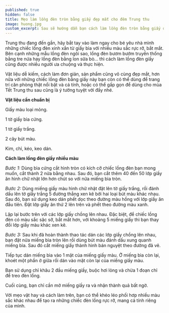 ```yaml
---
published: true
hidden: false
title: Mẹo làm lồng đèn tròn bằng giấy đẹp mắt cho đêm Trung thu
image: huong.jpg
custom_excerpt: Sau sẽ hướng dẫn bạn cách làm lồng đèn tròn bằng giấy đẹp mắt cho bé chơi Tết Trung thu.
---
```


Trung thu đang đến gần, hãy bắt tay vào làm ngay cho bé yêu nhà mình những chiếc lồng đèn xinh xắn từ giấy bìa với nhiều màu sắc rực rỡ, bắt mắt. Bên cạnh những mẫu lồng đèn ngôi sao, lồng đèn bươm bướm truyền thống bằng tre nứa hay lồng đèn bằng lon sữa bò… thì cách làm lồng đèn giấy cũng được nhiều người ưa chuộng và thực hiện.

Vật liệu dễ kiếm, cách làm đơn giản, sản phẩm cũng vô cùng đẹp mắt, hơn nữa với những chiếc lồng đèn bằng giấy này bạn còn có thể dùng để trang trí căn phòng thật nổi bật và cá tính, hoặc có thể gấp gọn để dùng cho mùa Tết Trung thu sau cũng là ý tưởng tuyệt vời đấy nhé.

**Vật liệu cần chuẩn bị**

Giấy màu loại mỏng.

1 tờ giấy bìa cứng.

1 tờ giấy trắng.

2 cây bút màu.

Kim, chỉ, kéo, keo dán.

**Cách làm lồng đèn giấy nhiều màu**

*Bước 1:* Dùng bìa cứng cắt hình tròn có kích cỡ chiếc lồng đèn bạn mong muốn, cắt thành 2 nửa bằng nhau. Sau đó, bạn cắt thêm 40 đến 50 lớp giấy ăn hình chữ nhật lớn hơn chút so với nửa miếng bìa tròn.

*Bước 2:* Dùng miếng giấy màu hình chữ nhật đặt lên tờ giấy trắng, rồi đánh dấu lên tờ giấy trắng 5 đường thẳng xen kẽ bởi hai loại bút màu khác nhau. Sau đó, bạn sử dụng keo dán phết dọc theo đường màu hồng với lớp giấy ăn đầu tiên. Đặt lớp giấy ăn thứ 2 lên trên và phết theo đường màu xanh.


Lặp lại bước trên với các lớp giấy chồng lên nhau. Đặc biệt, để chiếc lồng đèn có màu sắc sặc sỡ, bắt mắt hơn, với khoảng 5 miếng giấy thì bạn thay đổi lớp giấy màu khác xen kẽ.

*Bước 3:* Sau khi đã hoàn thành thao tác dán các lớp giấy chồng lên nhau, bạn đặt nửa miếng bìa tròn lên rồi dùng bút màu đánh dấu xung quanh miếng bìa. Sau đó cắt miếng giấy thành hình bán nguyệt theo đường đã vẽ.

Tiếp tục dán miếng bìa vào 1 mặt của miếng giấy màu. Ở miếng bìa còn lại, khoét một phần ở giữa rồi dán vào mặt còn lại của miếng giấy màu.


Bạn sử dụng chỉ khâu 2 đầu miếng giấy, buộc hơi lỏng và chừa 1 đoạn chỉ để treo đèn lồng.


Cuối cùng, bạn chỉ cần mở miếng giấy ra và nhận thành quả bất ngờ.


Với mẹo vặt hay và cách làm trên, bạn có thể khéo léo phối hơp nhiều màu sắc khác nhau để tạo ra những chiếc đèn lồng rực rỡ, mang cá tính riêng của mình.